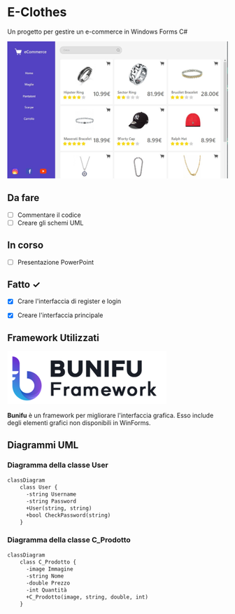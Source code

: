 # E-Clothes
Un progetto per gestire un e-commerce in Windows Forms C#

![E-Clothes Home](https://github.com/0xBerard/E-Commerce-Volterra/blob/main/principale.jpg)

## Da fare
- [ ] Commentare il codice
- [ ] Creare gli schemi UML

## In corso
- [ ] Presentazione PowerPoint

## Fatto ✓
- [x] Crare l'interfaccia di register e login
- [x] Creare l'interfaccia principale


## Framework Utilizzati

![Bunifu Framework](https://github.com/0xBerard/E-Commerce-Volterra/blob/main/bunifu.png)

**Bunifu** è un framework per migliorare l'interfaccia grafica. Esso include degli elementi grafici non disponibili in WinForms.


## Diagrammi UML

### Diagramma della classe User
```mermaid
classDiagram
    class User {
      -string Username
      -string Password
      +User(string, string)
      +bool CheckPassword(string)
    }
```
### Diagramma della classe C_Prodotto
```mermaid
classDiagram
    class C_Prodotto {
      -image Immagine
      -string Nome
      -double Prezzo
      -int Quantità
      +C_Prodotto(image, string, double, int)
    }
```
